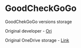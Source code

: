 # GoodCheckGoGo
GoodChekGoGo versions storage

Original developer - [Ori](https://ntc.party/u/Ori/)

Original OneDrive storage - [Link](https://1drv.ms/f/c/acf18e7cb0b52aa7/EsT2dnL11mVDkwviKkXnKsgBXYHhKIBd9zd2hwEXzO3Awg?e=9IRGaA)

 
